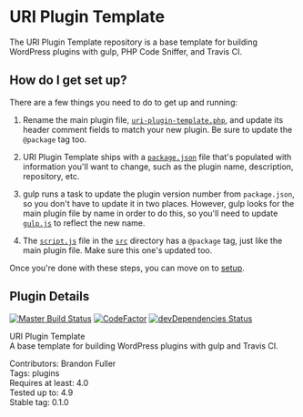 # URI Plugin Template

The URI Plugin Template repository is a base template for building WordPress plugins with gulp, PHP Code Sniffer, and Travis CI.

## How do I get set up?

There are a few things you need to do to get up and running:

1. Rename the main plugin file, [`uri-plugin-template.php`](https://github.com/uriweb/uri-plugin-template/blob/master/uri-plugin-template.php), and update its header comment fields to match your new plugin.  Be sure to update the `@package` tag too.

2. URI Plugin Template ships with a [`package.json`](https://github.com/uriweb/uri-plugin-template/blob/master/package.json) file that's populated with information you'll want to change, such as the plugin name, description, repository, etc.

3. gulp runs a task to update the plugin version number from `package.json`, so you don't have to update it in two places.  However, gulp looks for the main plugin file by name in order to do this, so you'll need to update [`gulp.js`](https://github.com/uriweb/uri-plugin-template/blob/master/gulp.js) to reflect the new name.

3. The [`script.js`](https://github.com/uriweb/uri-plugin-template/blob/master/src/script.js) file in the [`src`](https://github.com/uriweb/uri-plugin-template/blob/master/src) directory has a `@package` tag, just like the main plugin file.  Make sure this one's updated too.

Once you're done with these steps, you can move on to [setup](https://github.com/uriweb/uri-plugin-template/blob/master/SETUP.md).


## Plugin Details

[![Master Build Status](https://travis-ci.org/uriweb/uri-link-previews.svg?branch=master "Master build status")](https://travis-ci.org/uriweb/uri-link-previews)
[![CodeFactor](https://www.codefactor.io/repository/github/uriweb/uri-link-previews/badge/master)](https://www.codefactor.io/repository/github/uriweb/uri-link-previews/overview/master)
[![devDependencies Status](https://david-dm.org/uriweb/uri-link-previews/dev-status.svg)](https://david-dm.org/uriweb/uri-link-previews?type=dev)

URI Plugin Template  
A base template for building WordPress plugins with gulp and Travis CI.

Contributors: Brandon Fuller  
Tags: plugins  
Requires at least: 4.0  
Tested up to: 4.9  
Stable tag: 0.1.0  
